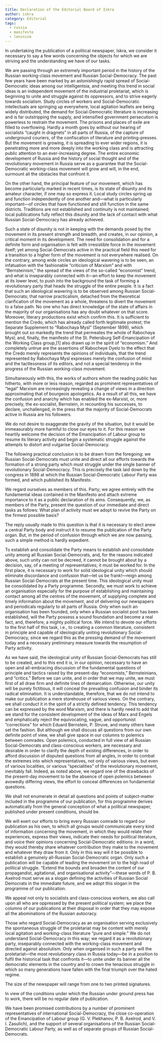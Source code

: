 ```yaml
---
title: Declaration of the Editorial Board of Iskra
author: iskra
category: Editorial
tags:
  - russia
  - manifesto
  - leninism
---
```


In undertaking the publication of a political newspaper, Iskra, we consider it necessary to say a few words concerning the objects for which we are striving and the understanding we have of our tasks.

We are passing through an extremely important period in the history of the Russian working-class movement and Russian Social-Democracy. The past few years have been marked by an astonishingly rapid spread of Social-Democratic ideas among our intelligentsia, and meeting this trend in social ideas is an independent movement of the industrial proletariat, which is beginning to unite and struggle against its oppressors, and to strive eagerly towards socialism. Study circles of workers and Social-Democratic intellectuals are springing up everywhere, local agitation leaflets are being widely distributed, the demand for Social-Democratic literature is increasing and is far outstripping the supply, and intensified government persecution is powerless to restrain the movement. The prisons and places of exile are filled to overflowing. Hardly a month goes by without our hearing of socialists “caught in dragnets” in all parts of Russia, of the capture of underground couriers, of the confiscation of literature and printing-presses. But the movement is growing, it is spreading to ever wider regions, it is penetrating more and more deeply into the working class and is attracting public attention to an ever-increasing degree. The entire economic development of Russia and the history of social thought and of the revolutionary movement in Russia serve   as a guarantee that the Social-Democratic working-class movement will grow and will, in the end, surmount all the obstacles that confront it.

On the other hand, the principal feature of our movement, which has become particularly marked in recent times, is its state of disunity and its amateur character, if one may so express it. Local study circles spring up and function independently of one another and—what is particularly important—of circles that have functioned and still function in the same districts. Traditions are not established and continuity is not maintained; local publications fully reflect this disunity and the lack of contact with what Russian Social-Democracy has already achieved.

Such a state of disunity is not in keeping with the demands posed by the movement in its present strength and breadth, and creates, in our opinion, a critical moment in its development. The need for consolidation and for a definite form and organisation is felt with irresistible force in the movement itself; yet among Social-Democrats active in the practical field this need for a transition to a higher form of the movement is not everywhere realised. On the contrary, among wide circles an ideological wavering is to be seen, an infatuation with the fashionable “criticism of Marxism” and with “Bernsteinism,” the spread of the views of the so-called “economist” trend, and what is inseparably connected with it—an effort to keep the movement at its lower level, to push into the background the task of forming a revolutionary party that heads the struggle of the entire people. It is a fact that such an ideological wavering is to be observed among Russian Social-Democrats; that narrow practicalism, detached from the theoretical clarification of the movement as a whole, threatens to divert the movement to a false path. No one who has direct knowledge of the state of affairs in the majority of our organisations has any doubt whatever on that score. Moreover, literary productions exist which confirm this. It is sufficient to mention the Credo, which has already called forth legitimate protest; the Separate Supplement to “Rabochaya Mysl” (September 1899), which brought out so markedly the trend that permeates the whole of Rabochaya Mysl; and, finally, the manifesto of the St. Petersburg Self-Emancipation of   the Working Class group,[1] also drawn up in the spirit of “economism.” And completely untrue are the assertions of Rabocheye Dyelo to the effect that the Credo merely represents the opinions of individuals, that the trend represented by Rabochaya Mysl expresses merely the confusion of mind and the tactlessness of its editors, and not a special tendency in the progress of the Russian working-class movement.

Simultaneously with this, the works of authors whom the reading public has hitherto, with more or less reason, regarded as prominent representatives of “legal” Marxism are increasingly revealing a change of views in a direction approximating that of bourgeois apologetics. As a result of all this, we have the confusion and anarchy which has enabled the ex-Marxist, or, more precisely, the ex-socialist, Bernstein, in recounting his successes, to declare, unchallenged, in the press that the majority of Social-Democrats active in Russia are his followers.

We do not desire to exaggerate the gravity of the situation, but it would be immeasurably more harmful to close our eyes to it. For this reason we heartily welcome the decision of the Emancipation of Labour group to resume its literary activity and begin a systematic struggle against the attempts to distort and vulgarise Social-Democracy.

The following practical conclusion is to be drawn from the foregoing: we Russian Social-Democrats must unite and direct all our efforts towards the formation of a strong party which must struggle under the single banner of revolutionary Social-Democracy. This is precisely the task laid down by the congress in 1898 at which the Russian Social-Democratic Labour Party was formed, and which published its Manifesto.

We regard ourselves as members of this. Party; we agree entirely with the fundamental ideas contained in the Manifesto and attach extreme importance to it as a public declaration of its aims. Consequently, we, as members of the Party, present the question of our immediate and direct tasks as follows: What plan of activity must we adopt to revive the Party on the firmest possible basis?

The reply usually made to this question is that it is necessary to elect anew a central Party body and instruct it to   resume the publication of the Party organ. But, in the period of confusion through which we are now passing, such a simple method is hardly expedient.

To establish and consolidate the Party means to establish and consolidate unity among all Russian Social-Democrats, and, for the reasons indicated above, such unity can not be decreed, it cannot be brought about by a decision, say, of a meeting of representatives; it must be worked for. In the first place, it is necessary to work for solid ideological unity which should eliminate discordance and confusion that—let us be frank!—reign among Russian Social-Democrats at the present time. This ideological unity must be consolidated by a Party programme. Secondly, we must work to achieve an organisation especially for the purpose of establishing and maintaining contact among all the centres of the movement, of supplying complete and timely information about the movement, and of delivering our newspapers and periodicals regularly to all parts of Russia. Only when such an organisation has been founded, only when a Russian socialist post has been established, will the Party possess a sound foundation and become a real fact, and, therefore, a mighty political force. We intend to devote our efforts to the first half of this task, i.e., to creating a common literature, consistent in principle and capable of ideologically uniting revolutionary Social-Democracy, since we regard this as the pressing demand of the movement today and a necessary preliminary measure towards the resumption of Party activity.

As we have said, the ideological unity of Russian Social-Democrats has still to be created, and to this end it is, in our opinion, necessary to have an open and all-embracing discussion of the fundamental questions of principle and tactics raised by the present-day “economists,” Bernsteinians, and “critics.” Before we can unite, and in order that we may unite, we must first of all draw firm and definite lines of demarcation. Otherwise, our unity will be purely fictitious, it will conceal the prevailing confusion and binder its radical elimination. It is understandable, therefore, that we do not intend to make our publication a mere storehouse of various views. On the contrary, we shall conduct it in the spirit of a strictly defined tendency. This tendency can   be expressed by the word Marxism, and there is hardly need to add that we stand for the consistent development of the ideas of Marx and Engels and emphatically reject the equivocating, vague, and opportunist “corrections” for which Eduard Bernstein, P. Struve, and many others have set the fashion. But although we shall discuss all questions from our own definite point of view, we shall give space in our columns to polemics between comrades. Open polemics, conducted in full view of all Russian Social-Democrats and class-conscious workers, are necessary and desirable in order to clarify the depth of existing differences, in order to afford discussion of disputed questions from all angles, in order to combat the extremes into which representatives, not only of various views, but even of various localities, or various “specialities” of the revolutionary movement, inevitably fall. Indeed, as noted above, we regard one of the drawbacks of the present-day movement to be the absence of open polemics between avowedly differing views, the effort to conceal differences on fundamental questions.

We shall not enumerate in detail all questions and points of subject-matter included in the programme of our publication, for this programme derives automatically from the general conception of what a political newspaper, published under present conditions, should be.

We will exert our efforts to bring every Russian comrade to regard our publication as his own, to which all groups would communicate every kind of information concerning the movement, in which they would relate their experiences, express their views, indicate their needs for political literature, and voice their opinions concerning Social-Democratic editions: in a word, they would thereby share whatever contribution they make to the movement and whatever they draw from it. Only in this way will it be possible to establish a genuinely all-Russian Social-Democratic organ. Only such a publication will be capable of leading the movement on to the high road of political struggle. “Extend the bounds and broaden the content of our propagandist, agitational, and organisational activity”—these words of P. B. Axelrod must serve as a slogan defining the activities of Russian Social Democrats in the immediate future, and we adopt this slogan in the programme of our publication.

We appeal not only to socialists and class-conscious workers, we also call upon all who are oppressed by the present political system; we place the columns of our publications at their disposal in order that they may expose all the abominations of the Russian autocracy.

Those who regard Social-Democracy as an organisation serving exclusively the spontaneous struggle of the proletariat may be content with merely local agitation and working-class literature “pure and simple.” We do not understand Social-Democracy in this way; we regard it as a revolutionary party, inseparably connected with the working-class movement and directed against absolutism. Only when organised in such a party will the proletariat—the most revolutionary class in Russia today—be in a position to fulfil the historical task that confronts it—to unite under its banner all the democratic elements in the country and to crown the tenacious struggle in which so many generations have fallen with the final triumph over the hated regime.

The size of the newspaper will range from one to two printed signatures.

In view of the conditions under which the Russian under ground press has to work, there will be no regular date of publication.

We have been promised contributions by a number of prominent representatives of international Social-Democracy, the close co-operation of the Emancipation of Labour group (G. V. Plekhanov, P. B. Axelrod, and V. I. Zasulich), and the support of several organisations of the Russian Social-Democratic Labour Party, as well as of separate groups of Russian Social-Democrats. 
